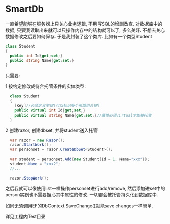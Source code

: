 # SmartDb

一直希望能够在服务器上只关心业务逻辑, 不用写SQL的增删改查. 对数据库中的数据, 只要我读取出来就可以只操作内存中的结构就可以了, 多么美好. 不想去关心数据修改之后要如何保存. 于是我封装了这个类库.
比如有一个类型Student

```C#
class Student
{
  public int Id{get;set;}
  public string Name{get;set;}
}
```

只需要:

1 按约定修改成符合托管条件的实体类型:
```C#
  class Student
  {
    [Key]//必须定义主键(可以标记多个形成组合键)
    public virtual int Id{get;set;}
    public virtual string Name{get;set;}//属性必须virtual才能被托管
  }
```

2 创建razor, 创建dbset, 并将student送入托管
```C#  
  var razor = new Razor();    
  razor.StartWork();
  var personset = razor.CreateDbSet<Student>(); 
  
  var student = personset.Add(new Student{Id = 1, Name="xxx"});
  student.Name = "xxx2";
  //...  
  
  razor.StopWork();
```

之后我就可以像使用list一样操作personset进行add/remove, 然后添加进set中的person实例也不需要担心其中属性的修改. 一切都会被托管持久化到数据库中.

如同无须调用EF的DbContext.SaveChange()就能save changes一样简单.

详见工程内Test目录
